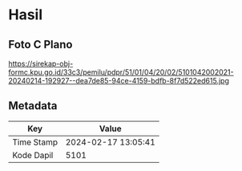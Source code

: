 # Hasil

## Foto C Plano

https://sirekap-obj-formc.kpu.go.id/33c3/pemilu/pdpr/51/01/04/20/02/5101042002021-20240214-192927--dea7de85-94ce-4159-bdfb-8f7d522ed615.jpg


## Metadata

| Key        | Value               |
| ---------- | ------------------- |
| Time Stamp | 2024-02-17 13:05:41 |
| Kode Dapil | 5101                |




